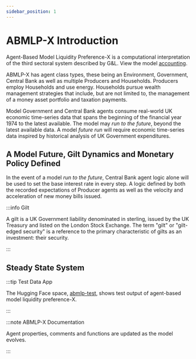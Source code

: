 ```yaml
---
sidebar_position: 1
---
```


# ABMLP-X Introduction

Agent-Based Model Liquidity Preference-X is a computational interpretation of the third sectoral system described by G&L. View the model [accounting](https://docs.google.com/spreadsheets/d/1NcpXHy4gTfRFKzN3JeQgiL39_UO8THEleTs_sAEWOxs/edit#gid=1894302012).

ABMLP-X has agent class types, these being an Environment, Government, Central Bank as well as multiple Producers and Households. Producers employ Households and use energy. Households pursue wealth management strategies that include, but are not limited to, the management of a money asset portfolio and taxation payments.

Model Government and Central Bank agents consume real-world UK economic time-series data that spans the beginning of the financial year 1974 to the latest available. The model may *run to the future*, beyond the latest available data. A model *future run* will require economic time-series data inspired by historical analysis of UK Government expenditures.

## A Model Future, Gilt Dynamics and Monetary Policy Defined

In the event of a model *run to the future*, Central Bank agent logic alone will be used to set the base interest rate in every step. A logic defined by both the recorded expectations of Producer agents as well as the velocity and acceleration of new money bills issued.

:::info Gilt

A gilt is a UK Government liability denominated in sterling, issued by the UK Treasury and listed on the London Stock Exchange. The term "gilt" or "gilt-edged security" is a reference to the primary characteristic of gilts as an investment: their security.

:::

## Steady State System

:::tip Test Data App

The Hugging Face space, [abmlp-test](https://danodrisc-abmlp-test.hf.space), shows test output of agent-based model liquidity preference-X.

:::

:::note ABMLP-X Documentation

Agent properties, comments and functions are updated as the model evolves.

:::
